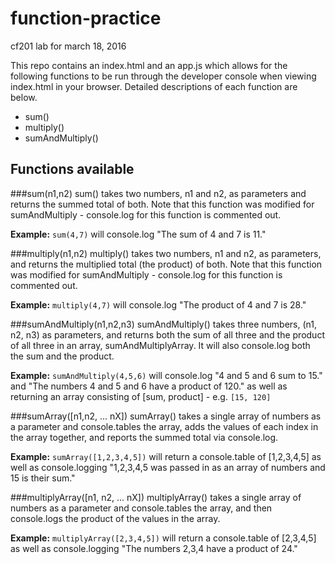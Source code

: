 # function-practice
cf201 lab for march 18, 2016

This repo contains an index.html and an app.js which allows for the following functions to be run through the developer console when viewing index.html in your browser. Detailed descriptions of each function are below.

* sum()
* multiply()
* sumAndMultiply()

## Functions available
###sum(n1,n2)
sum() takes two numbers, n1 and n2, as parameters and returns the summed total of both. Note that this function was modified for sumAndMultiply - console.log for this function is commented out.

__Example:__
`sum(4,7)` will console.log "The sum of 4 and 7 is 11."

###multiply(n1,n2)
multiply() takes two numbers, n1 and n2, as parameters, and returns the multiplied total (the product) of both. Note that this function was modified for sumAndMultiply - console.log for this function is commented out.

__Example:__
`multiply(4,7)` will console.log "The product of 4 and 7 is 28."

###sumAndMultiply(n1,n2,n3)
sumAndMultiply() takes three numbers, (n1, n2, n3) as parameters, and returns both the sum of all three and the product of all three in an array, sumAndMultiplyArray. It will also console.log both the sum and the product.

__Example:__
`sumAndMultiply(4,5,6)` will console.log "4 and 5 and 6 sum to 15." and "The numbers 4 and 5 and 6 have a product of 120." as well as returning an array consisting of [sum, product] - e.g. `[15, 120]`

###sumArray([n1,n2, ... nX])
sumArray() takes a single array of numbers as a parameter and console.tables the array, adds the values of each index in the array together, and reports the summed total via console.log.

__Example:__
`sumArray([1,2,3,4,5])` will return a console.table of [1,2,3,4,5] as well as console.logging "1,2,3,4,5 was passed in as an array of numbers and 15 is their sum."

###multiplyArray([n1, n2, ... nX])
multiplyArray() takes a single array of numbers as a parameter and console.tables the array, and then console.logs the product of the values in the array.

__Example:__
`multiplyArray([2,3,4,5])` will return a console.table of [2,3,4,5] as well as console.logging "The numbers 2,3,4 have a product of 24."
